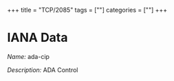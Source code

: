 +++
title = "TCP/2085"
tags = [""]
categories = [""]
+++

# IANA Data

_Name:_ ada-cip

_Description:_ ADA Control

